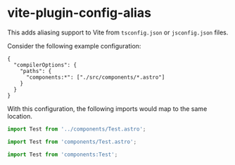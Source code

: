 # vite-plugin-config-alias

This adds aliasing support to Vite from `tsconfig.json` or `jsconfig.json` files.

Consider the following example configuration:

```
{
  "compilerOptions": {
    "paths": {
      "components:*": ["./src/components/*.astro"]
    }
  }
}
```

With this configuration, the following imports would map to the same location.

```js
import Test from '../components/Test.astro';

import Test from 'components/Test.astro';

import Test from 'components:Test';
```
